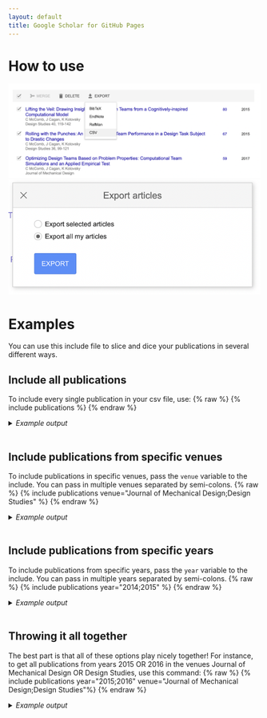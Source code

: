 ```yaml
---
layout: default
title: Google Scholar for GitHub Pages
---
```


# How to use
![](/assets/images/export-csv.png)
![](/assets/images/export-all.png)

# Examples
You can use this include file to slice and dice your publications in several different ways. 

## Include all publications
To include every single publication in your csv file, use:
{% raw %}
{% include publications %}
{% endraw %}

<details>
<summary><i>Example output</i></summary>
{% include publications %}
</details>
<br/>

  
## Include publications from specific venues
To include publications in specific venues, pass the `venue` variable to the include. You can pass in multiple venues separated by semi-colons.
{% raw %}
{% include publications venue="Journal of Mechanical Design;Design Studies" %}
{% endraw %}

<details>
<summary><i>Example output</i></summary>
{% include publications venue="Journal of Mechanical Design;Design Studies" %}
</details>
<br/>

## Include publications from specific years
To include publications from specific years, pass the `year` variable to the include. You can pass in multiple years separated by semi-colons.
{% raw %}
{% include publications year="2014;2015" %}
{% endraw %}

<details>
<summary><i>Example output</i></summary>
{% include publications year="2014;2015" %}
</details>
<br/>

## Throwing it all together
The best part is that all of these options play nicely together! For instance, to get all publications from years 2015 OR 2016 in the venues Journal of Mechanical Design OR Design Studies, use this command:
{% raw %}
{% include publications year="2015;2016" venue="Journal of Mechanical Design;Design Studies"%}
{% endraw %}

<details>
<summary><i>Example output</i></summary>
{% include publications year="2015;2016" venue="Journal of Mechanical Design;Design Studies"%}
</details>
